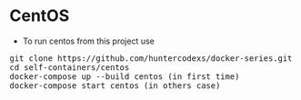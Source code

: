# CentOS

- To run centos from this project use

<pre>
git clone https://github.com/huntercodexs/docker-series.git .
cd self-containers/centos
docker-compose up --build centos (in first time)
docker-compose start centos (in others case)
</pre>
